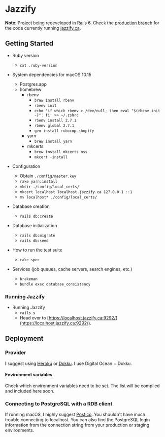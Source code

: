 # Jazzify

**Note**: Project being redeveloped in Rails 6. Check the [production branch](https://github.com/SeanLF/jazzfest/tree/production) for the code currently running [jazzify.ca](https://jazzify.ca).

## Getting Started

* Ruby version
  * `cat .ruby-version`

* System dependencies for macOS 10.15
  * Postgres.app
  * homebrew
    * rbenv
      * `brew install rbenv`
      * `rbenv init`
      * `echo 'if which rbenv > /dev/null; then eval "$(rbenv init -)"; fi' >> ~/.zshrc`
      * `rbenv install 2.7.1`
      * `rbenv global 2.7.1`
      * `gem install rubocop-shopify`
    * yarn
      * `brew install yarn`
    * mkcerts
      * `brew install mkcerts nss`
      * `mkcert -install`

* Configuration
  * Obtain `./config/master.key`
  * `rake yarn:install`
  * `mkdir ./config/local_certs/`
  * `mkcert localhost localhost.jazzify.ca 127.0.0.1 ::1`
  * `mv localhost* ./config/local_certs/`

* Database creation
  * `rails db:create`

* Database initialization
  * `rails db:migrate`
  * `rails db:seed`

* How to run the test suite
  * `rake spec`

* Services (job queues, cache servers, search engines, etc.)
  * `brakeman`
  * `bundle exec database_consistency`

### Running Jazzify

* Running Jazzify
  * `rails s`
  * Head over to [https://localhost.jazzify.ca:9292/](https://localhost.jazzify.ca:9292/).

## Deployment

### Provider

I suggest using [Heroku](https://www.heroku.com) or [Dokku](http://dokku.viewdocs.io/dokku/).
I use Digital Ocean + Dokku.

#### Environment variables

Check which environment variables need to be set. The list will be compiled and included here soon.

### Connecting to PostgreSQL with a RDB client

If running macOS, I highly suggest [Postico](https://eggerapps.at/postico/). You shouldn't have much trouble connecting to localhost. You can also find the PostgreSQL login information from the connection string from your production or staging environments.
